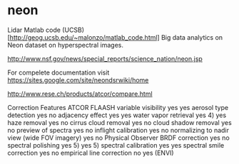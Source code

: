 neon
====

Lidar Matlab code (UCSB)[http://geog.ucsb.edu/~malonzo/matlab_code.html]
Big data analytics on Neon dataset on hyperspectral images.

http://www.nsf.gov/news/special_reports/science_nation/neon.jsp





For compelete documentation visit https://sites.google.com/site/neondsrwiki/home


http://www.rese.ch/products/atcor/compare.html

Correction Features	  ATCOR	  FLAASH
variable visibility 	yes 	yes 
aerosol type detection 	yes 	no 
adjacency effect 	yes 	yes 
water vapor retrieval 	yes 4) 	yes 
haze removal 	yes 	no 
cirrus cloud removal 	yes 	no 
cloud shadow removal 	yes 	no 
preview of spectra 	yes 	no 
inflight calibration 	yes 	no 
normalizing to nadir view (wide FOV imagery) 	yes 	no 
Physical Observer BRDF correction 	yes 	no 
spectral polishing 	yes 5) 	yes 5) 
spectral calibration 	yes 	yes 
spectral smile correction 	yes 	no 
empirical line correction 	no 	yes (ENVI) 

